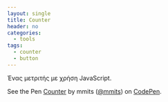 ```yaml
---
layout: single
title: Counter
header: no
categories:
  - tools
tags:
  - counter
  - button
---
```


Ένας μετριτής με χρήση JavaScript.

<p data-height="265" data-theme-id="0" data-slug-hash="XyqBEq" data-default-tab="css,result" data-user="mmits" data-pen-title="Counter" class="codepen">See the Pen <a href="https://codepen.io/mmits/pen/XyqBEq/">Counter</a> by mmits (<a href="https://codepen.io/mmits">@mmits</a>) on <a href="https://codepen.io">CodePen</a>.</p>
<script async src="https://static.codepen.io/assets/embed/ei.js"></script>
